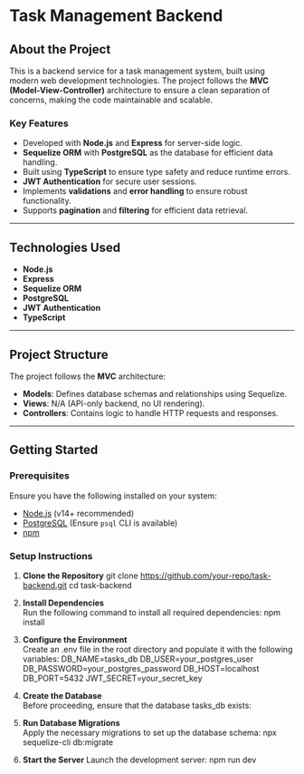 # Task Management Backend

## About the Project
This is a backend service for a task management system, built using modern web development technologies. The project follows the **MVC (Model-View-Controller)** architecture to ensure a clean separation of concerns, making the code maintainable and scalable.

### Key Features
- Developed with **Node.js** and **Express** for server-side logic.
- **Sequelize ORM** with **PostgreSQL** as the database for efficient data handling.
- Built using **TypeScript** to ensure type safety and reduce runtime errors.
- **JWT Authentication** for secure user sessions.
- Implements **validations** and **error handling** to ensure robust functionality.
- Supports **pagination** and **filtering** for efficient data retrieval.

---

## Technologies Used
- **Node.js**  
- **Express**  
- **Sequelize ORM**  
- **PostgreSQL**  
- **JWT Authentication**  
- **TypeScript**

---

## Project Structure
The project follows the **MVC** architecture:
- **Models**: Defines database schemas and relationships using Sequelize.
- **Views**: N/A (API-only backend, no UI rendering).
- **Controllers**: Contains logic to handle HTTP requests and responses.

---

## Getting Started

### Prerequisites
Ensure you have the following installed on your system:
- [Node.js](https://nodejs.org/) (v14+ recommended)
- [PostgreSQL](https://www.postgresql.org/) (Ensure `psql` CLI is available)
- [npm](https://www.npmjs.com/)

### Setup Instructions
1. **Clone the Repository**
   git clone https://github.com/your-repo/task-backend.git
   cd task-backend
   
2. **Install Dependencies**  
   Run the following command to install all required dependencies:
   npm install

3. **Configure the Environment**  
   Create an .env file in the root directory and populate it with the following variables:
   DB_NAME=tasks_db
   DB_USER=your_postgres_user
   DB_PASSWORD=your_postgres_password
   DB_HOST=localhost
   DB_PORT=5432
   JWT_SECRET=your_secret_key

4. **Create the Database**  
   Before proceeding, ensure that the database tasks_db exists:

5. **Run Database Migrations**  
   Apply the necessary migrations to set up the database schema:
   npx sequelize-cli db:migrate

6. **Start the Server**
   Launch the development server:
   npm run dev
   

